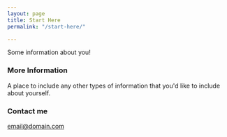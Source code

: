 ```yaml
---
layout: page
title: Start Here
permalink: "/start-here/"

---
```

Some information about you!

### More Information

A place to include any other types of information that you'd like to include about yourself.

### Contact me

[email@domain.com](mailto:email@domain.com)